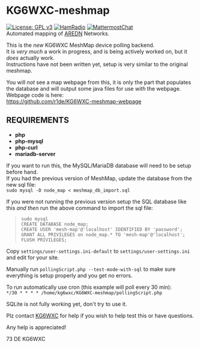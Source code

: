 # KG6WXC-meshmap

[![License: GPL v3](https://img.shields.io/badge/License-GPLv3-blue.svg)](https://www.gnu.org/licenses/gpl-3.0)
[![HamRadio](https://img.shields.io/badge/HamRadio-Roger!-green.svg)](https://www.arednmesh.org)
[![MattermostChat](https://img.shields.io/badge/Chat-Mattermost-blueviolet.svg)](https://mattermost.kg6wxc.net/mesh/channels/meshmap)  
Automated mapping of [AREDN](https://arednmesh.org) Networks.  

This is the _new_ KG6WXC MeshMap device polling backend.  
It is _very much_ a work in progress, and is being actively worked on, but it _does_ actually work.  
Instructions have not been written yet, setup is very similar to the original meshmap.  
  
You will _not_ see a map webpage from this, it is only the part that populates the database and will output some java files for use _with_ the webpage.  
Webpage code is here:  
https://github.com/r1de/KG6WXC-meshmap-webpage  
  
## REQUIREMENTS
- **php**
- **php-mysql**
- **php-curl**
- **mariadb-server**

If you want to run this, the MySQL/MariaDB database will need to be setup before hand.  
If you had the previous version of MeshMap, update the database from the new sql file:  
`sudo mysql -D node_map < meshmap_db_import.sql`  

If you were not running the previous version setup the SQL database like this _and then_ run the above command to import the sql file:  
> `sudo mysql`  
> `CREATE DATABASE node_map;`  
> `CREATE USER 'mesh-map'@'localhost' IDENTIFIED BY 'password';`  
> `GRANT ALL PRIVILEGES on node_map.* TO 'mesh-map'@'localhost';`  
> `FLUSH PRIVILEGES;`  

Copy `settings/user-settings.ini-default` to `settings/user-settings.ini` and edit for your site.  

Manually run `pollingScript.php --test-mode-with-sql` to make sure everything is setup properly and you get no errors.

To run automatically use cron (this example will poll every 30 min):  
`*/30 * * * * /home/kg6wxc/KG6WXC-meshmap/pollingScript.php`

SQLite is not fully working yet, don't try to use it.  
  
Plz contact [KG6WXC](mailto:kg6wxc@gmail.com?subject=MeshMap%20Help) for help if you wish to help test this or have questions.  
  
Any help is appreciated! 
  
73 DE KG6WXC
